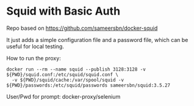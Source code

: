 # Squid with Basic Auth

Repo based on https://github.com/sameersbn/docker-squid

It just adds a simple configuration file and a password file, which can be useful for local testing.

How to run the proxy:

```
docker run --rm --name squid --publish 3128:3128 -v ${PWD}/squid.conf:/etc/squid/squid.conf \
  -v ${PWD}/squid/cache:/var/spool/squid -v ${PWD}/passwords:/etc/squid/passwords sameersbn/squid:3.5.27
```

User/Pwd for prompt: docker-proxy/selenium
